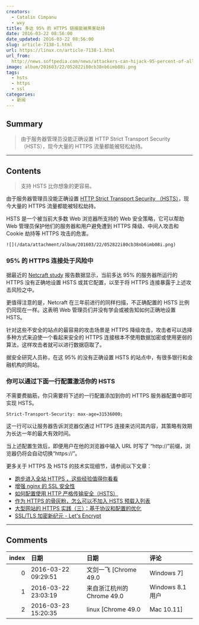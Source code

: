 ```yaml
---
creators:
  - Catalin Cimpanu
  - wxy
title: 多达 95% 的 HTTPS 链接能被黑客劫持
date: 2016-03-22 08:56:00
date_updated: 2016-03-22 08:56:00
slug: article-7138-1.html
url: https://linux.cn/article-7138-1.html
url_from: 
  http://news.softpedia.com/news/attackers-can-hijack-95-percent-of-all-https-connections-501924.shtml
image: album/201603/22/052822i80cb38nb6imb08i.png
tags:
  - hsts
  - https
  - ssl
categories:
  - 新闻
---
```


## Summary

> 由于服务器管理员没能正确设置 HTTP Strict Transport Security （HSTS），现今大量的 HTTPS 流量都能被轻松劫持。

***

<!-- more -->

## Contents

> 
> 支持 HSTS 比你想象的更容易。
> 
> 
> 

由于服务器管理员没能正确设置 [HTTP Strict Transport Security （HSTS）](https://linux.cn/article-5266-1.html)，现今大量的 HTTPS 流量都能被轻松劫持。

HSTS 是一个被当前大多数 Web 浏览器所支持的 Web 安全策略，它可以帮助 Web 管理员保护他们的服务器和用户避免遭到 HTTPS 降级、中间人攻击和 Cookie 劫持等 HTTPS 攻击的危害。

`![](/data/attachment/album/201603/22/052822i80cb38nb6imb08i.png)`

### 95% 的 HTTPS 连接处于风险中

据最近的 [Netcraft study](http://news.netcraft.com/archives/2016/03/17/95-of-https-servers-vulnerable-to-trivial-mitm-attacks.html) 报告数据显示，当前多达 95% 的服务器所运行的 HTTPS 没有正确地设置 HSTS 或其它配置，以至于将 HTTPS 连接暴露于上述攻击风险之中。

更值得注意的是，Netcraft 在三年前进行的同样扫描，不正确配置的 HSTS 比例仍同现在一样。这表明 Web 管理员们并没有学会或被告知如何正确地设置 HSTS。

针对这些不安全的站点的最容易的攻击场景是 HTTPS 降级攻击，攻击者可以选择多种方式来迫使一个看起来安全的 HTTPS 连接根本不使用数据加密或使用更弱的算法，这样攻击者就可以进行数据窃取了。

据安全研究人员称，在这 95% 的没有正确设置 HSTS 的站点中，有很多银行和金融机构的网站。

### 你可以通过下面一行配置激活你的 HSTS

不需要费脑筋，你只需要将下述的一行配置添加到你的 HTTPS 服务器配置中即可实现 HSTS。

```shell
Strict-Transport-Security: max-age=31536000;
```

这一行可以让服务器告诉浏览器仅通过 HTTPS 连接来访问其内容，其策略有效期为长达一年的最大有效时间。

当上述配置生效后，即便用户在他的浏览器中输入 URL 时写了 “http://”前缀，浏览器仍将会自动切换“https://”。

更多关于 HTTPS 及 HSTS 的技术实现细节，请参阅以下文章：

* [跑步进入全站 HTTPS ，这些经验值得你看看](https://linux.cn/article-6723-1.html)
* [增强 nginx 的 SSL 安全性](https://linux.cn/article-5374-1.html)
* [如何配置使用 HTTP 严格传输安全（HSTS）](https://linux.cn/article-5266-1.html)
* [作为 HTTPS 的骨灰粉，怎么可以不加入 HSTS 预载入列表](https://linux.cn/article-6754-1.html)
* [大型网站的 HTTPS 实践（三）：基于协议和配置的优化](https://linux.cn/article-5393-1.html)
* [SSL/TLS 加密新纪元 - Let's Encrypt](https://linux.cn/article-6565-1.html)

***

## Comments

|   index | 日期                | 日期                                        | 评论                                |
|--------:|:--------------------|:--------------------------------------------|:------------------------------------|
|       0 | 2016-03-22 09:29:51 | 文剑一飞 [Chrome 49.0|Windows 7]            | 缺省最高安全性不就行了么            |
|       1 | 2016-03-22 23:03:19 | 来自浙江杭州的 Chrome 49.0|Windows 8.1 用户 | 为什么我设置了http没有强制跳转https |
|       2 | 2016-03-23 15:20:35 | linux [Chrome 49.0|Mac 10.11]               | 你确认这个 HSTS 头发送了？          |
